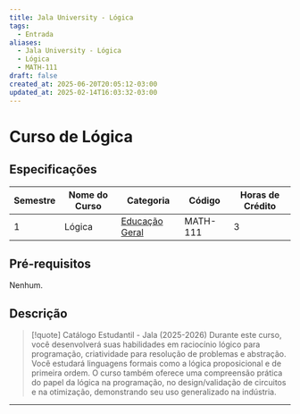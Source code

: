 ```yaml
---
title: Jala University - Lógica
tags:
  - Entrada
aliases:
  - Jala University - Lógica
  - Lógica
  - MATH-111
draft: false
created_at: 2025-06-20T20:05:12-03:00
updated_at: 2025-02-14T16:03:32-03:00
---
```

# Curso de Lógica

## Especificações
| Semestre | Nome do Curso | Categoria                                                             | Código   | Horas de Crédito |
| -------- | ------------- | --------------------------------------------------------------------- | -------- | ---------------- |
| 1        | Lógica        | [Educação Geral](../../21/entrada/Jala_University-Educacao_Geral.md) | MATH-111 | 3                |

## Pré-requisitos
Nenhum.

## Descrição

> [!quote] Catálogo Estudantil - Jala (2025-2026)
> Durante este curso, você desenvolverá suas habilidades em raciocínio lógico para programação, criatividade para resolução de problemas e abstração. Você estudará linguagens formais como a lógica proposicional e de primeira ordem. O curso também oferece uma compreensão prática do papel da lógica na programação, no design/validação de circuitos e na otimização, demonstrando seu uso generalizado na indústria.

---

